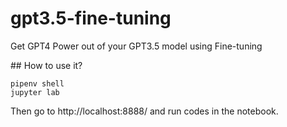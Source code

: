 # gpt3.5-fine-tuning

Get GPT4 Power out of your GPT3.5 model using Fine-tuning

## How to use it?

```
pipenv shell
jupyter lab
```

Then go to http://localhost:8888/ and run codes in the notebook.

